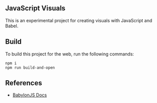 ## JavaScript Visuals

This is an experimental project for creating visuals with JavaScript and Babel.

## Build
To build this project for the web, run the following commands:

```
npm i
npm run build-and-open
```

## References

- [BabylonJS Docs](https://www.babylonjs.com/)
